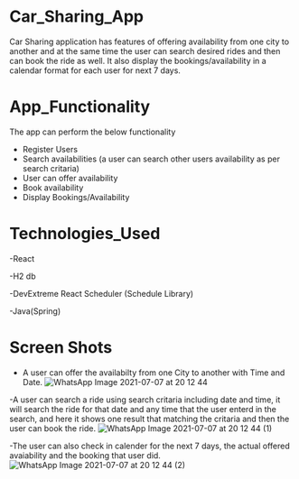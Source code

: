 # Car_Sharing_App

Car Sharing application has features of offering availability from one city to another and at the same time the user can search desired rides and then can book the ride as well. It also display the bookings/availability in a calendar format for each user for next 7 days.
#  App_Functionality

The app can perform the below functionality

- Register Users
- Search availabilities (a user can search other users availability as per search critaria)
- User can offer availability
- Book availability
- Display Bookings/Availability


# Technologies_Used

-React

-H2 db

-DevExtreme React Scheduler (Schedule Library)

-Java(Spring)



# Screen Shots

- A user can offer the availabilty from one City to another with Time and Date.
![WhatsApp Image 2021-07-07 at 20 12 44](https://user-images.githubusercontent.com/59394025/126558739-7f902b69-b8eb-4a11-be15-23efe6428c90.jpeg)

-A user can search a ride using search critaria including date and time, it will search the ride for that date and any time that the user enterd in the search, and here it shows one result that matching the critaria and then the user can book the ride.
![WhatsApp Image 2021-07-07 at 20 12 44 (1)](https://user-images.githubusercontent.com/59394025/126558764-bd857e0d-288f-4d54-ba77-77c4e356a142.jpeg)

-The user can also check in calender for the next 7 days, the actual offered avaiability and the booking that user did.
![WhatsApp Image 2021-07-07 at 20 12 44 (2)](https://user-images.githubusercontent.com/59394025/126558794-779520c1-1d5a-40d6-8e37-d9bb9317569e.jpeg)



